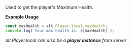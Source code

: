 Used to get the player's Maximum Health.

**Example Usage**

```js
const maxHealth = alt.Player.local.maxHealth;
console.log(`Your max health is: ${maxHealth}`);
```

_alt.Player.local can also be a **player instance** from server_
